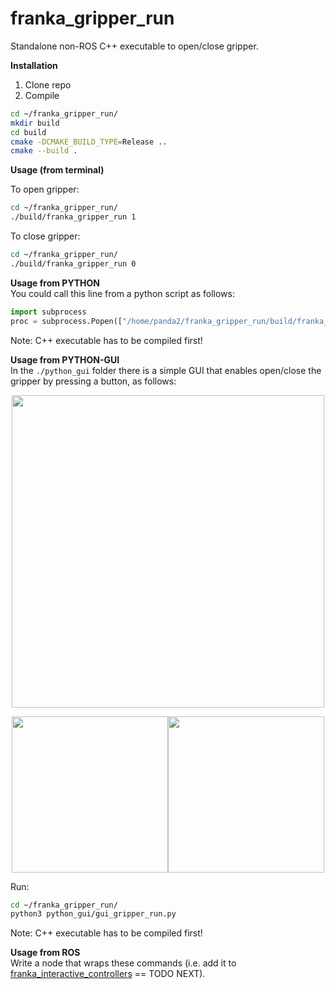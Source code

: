 # franka_gripper_run
Standalone non-ROS C++ executable to open/close gripper.


**Installation**

1. Clone repo
2. Compile
```bash
cd ~/franka_gripper_run/
mkdir build
cd build
cmake -DCMAKE_BUILD_TYPE=Release ..
cmake --build .
```

**Usage (from terminal)** 

To open gripper:

```bash
cd ~/franka_gripper_run/
./build/franka_gripper_run 1
```

To close gripper:

```bash
cd ~/franka_gripper_run/
./build/franka_gripper_run 0
```

**Usage from PYTHON**  
You could call this line from a python script as follows:

```python
import subprocess 
proc = subprocess.Popen(["/home/panda2/franka_gripper_run/build/franka_gripper_run", "1"])
```
Note: C++ executable has to be compiled first!

**Usage from PYTHON-GUI**  
In the ``./python_gui`` folder there is a simple GUI that enables open/close the gripper by pressing a button, as follows:

 <p align="center"><img src="https://github.com/nbfigueroa/franka_gripper_run/blob/main/img/gripper_gui.png" width="500"></>
  <p align="center">
  <img src="https://github.com/nbfigueroa/franka_gripper_run/blob/main/img/gripper_gui_close.png" width="250"><img src="https://github.com/nbfigueroa/franka_gripper_run/blob/main/img/gripper_gui_open.png" width="250"></>

Run:
```bash
cd ~/franka_gripper_run/
python3 python_gui/gui_gripper_run.py
```

Note: C++ executable has to be compiled first!

**Usage from ROS**  
Write a node that wraps these commands (i.e. add it to [franka_interactive_controllers](https://github.com/nbfigueroa/franka_interactive_controllers) == TODO NEXT). 
